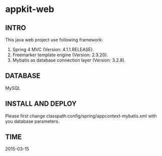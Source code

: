 appkit-web
========

## INTRO
This java web project use following framework:  
 1. Spring 4 MVC (Version: 4.1.1.RELEASE).    
 2. Freemarker template engine (Version: 2.3.20).  
 3. Mybatis as database connection layer (Version: 3.2.8).  

## DATABASE
MySQL

## INSTALL AND DEPLOY
Please first change classpath:config/spring/appcontext-mybatis.xml with you database parameters.

## TIME
2015-03-15
